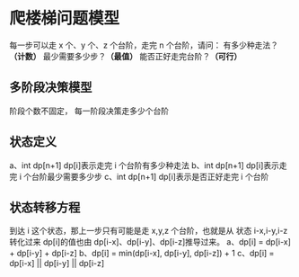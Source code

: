 # 爬楼梯问题模型

每一步可以走 x 个、y 个、z 个台阶，走完 n 个台阶，请问：
有多少种走法？**（计数）**
最少需要多少步？**（最值）**
能否正好走完台阶？**（可行）**

## 多阶段决策模型

阶段个数不固定， 每一阶段决策走多少个台阶

## 状态定义

a、int dp[n+1] dp[i]表示走完 i 个台阶有多少种走法
b、int dp[n+1] dp[i]表示走完 i 个台阶最少需要多少步
c、int dp[n+1] dp[i]表示是否正好走完 i 个台阶

## 状态转移方程

到达 i 这个状态，那上一步只有可能是走 x,y,z 个台阶，也就是从 状态 i-x,i-y,i-z 转化过来
dp[i]的值也由 dp[i-x]、dp[i-y]、dp[i-z]推导过来。
a、dp[i] = dp[i-x] + dp[i-y] + dp[i-z]
b、dp[i] = min(dp[i-x], dp[i-y], dp[i-z]) + 1
c、dp[i] = dp[i-x] || dp[i-y] || dp[i-z]
